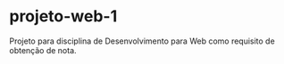 # projeto-web-1
Projeto para disciplina de Desenvolvimento para Web como requisito de obtenção de nota.
